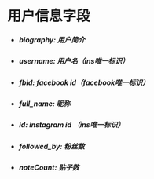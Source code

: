 # 用户信息字段

+ ##### biography: 用户简介

+ ##### username: 用户名（ins唯一标识）

+ ##### fbid: facebook id（facebook唯一标识）

+ ##### full_name: 昵称

+ ##### id: instagram id （ins唯一标识）

+ ##### followed_by: 粉丝数

+ ##### noteCount: 贴子数

  